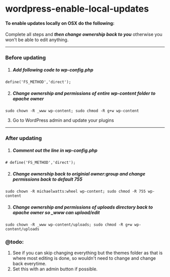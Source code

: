 wordpress-enable-local-updates
==============================

#### To enable updates locally on OSX do the following:

Complete all steps and ***then change ownership back to you*** otherwise you won't be able to edit anything.

----

### Before updating

1. ##### Add following code to wp-config.php

  ~~~
  define('FS_METHOD','direct');
  ~~~


2. ##### Change ownership and permissions of entire wp-content folder to apache owner
  ~~~
  sudo chown -R _www wp-content; sudo chmod -R g+w wp-content
  ~~~

3. Go to WordPress admin and update your plugins

----

### After updating

1. ##### Comment out the line in wp-config.php

  ~~~
  # define('FS_METHOD','direct');
  ~~~

2. ##### Change ownership back to originial owner:group and change permissions back to default 755
  ~~~
  sudo chown -R michaelwatts:wheel wp-content; sudo chmod -R 755 wp-content
  ~~~

3. ##### Change ownership and permissions of uploads directory back to apache owner so _www can upload/edit
  ~~~
  sudo chown -R _www wp-content/uploads; sudo chmod -R g+w wp-content/uploads
  ~~~

### @todo:
1. See if you can skip changing everything but the themes folder as that is where most editing is done, so wouldn't need to change and change back everytime.
2. Set this with an admin button if possible.
